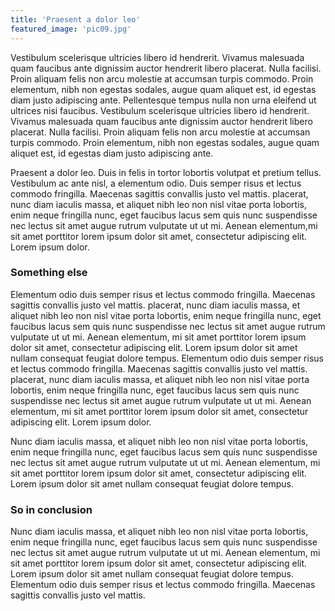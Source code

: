 ```yaml
---
title: 'Praesent a dolor leo'
featured_image: 'pic09.jpg'
---
```


Vestibulum scelerisque ultricies libero id hendrerit. Vivamus malesuada quam faucibus ante dignissim auctor
hendrerit libero placerat. Nulla facilisi. Proin aliquam felis non arcu molestie at accumsan turpis commodo.
Proin elementum, nibh non egestas sodales, augue quam aliquet est, id egestas diam justo adipiscing ante.
Pellentesque tempus nulla non urna eleifend ut ultrices nisi faucibus.
Vestibulum scelerisque ultricies libero id hendrerit. Vivamus malesuada quam faucibus ante dignissim auctor
hendrerit libero placerat. Nulla facilisi. Proin aliquam felis non arcu molestie at accumsan turpis commodo.
Proin elementum, nibh non egestas sodales, augue quam aliquet est, id egestas diam justo adipiscing ante.

Praesent a dolor leo. Duis in felis in tortor lobortis volutpat et pretium tellus. Vestibulum ac ante nisl,
a elementum odio. Duis semper risus et lectus commodo fringilla. Maecenas sagittis convallis justo vel mattis. placerat, nunc diam iaculis massa, et aliquet nibh leo non nisl vitae porta lobortis, enim neque fringilla nunc,
eget faucibus lacus sem quis nunc suspendisse nec lectus sit amet augue rutrum vulputate ut ut mi. Aenean elementum,mi sit amet porttitor lorem ipsum dolor sit amet, consectetur adipiscing elit. Lorem ipsum dolor.

### Something else

Elementum odio duis semper risus et lectus commodo fringilla. Maecenas sagittis convallis justo vel mattis.
placerat, nunc diam iaculis massa, et aliquet nibh leo non nisl vitae porta lobortis, enim neque fringilla nunc,
eget faucibus lacus sem quis nunc suspendisse nec lectus sit amet augue rutrum vulputate ut ut mi. Aenean elementum, mi sit amet porttitor lorem ipsum dolor sit amet, consectetur adipiscing elit. Lorem ipsum dolor sit amet nullam consequat feugiat dolore tempus. Elementum odio duis semper risus et lectus commodo fringilla. Maecenas sagittis convallis justo vel mattis. placerat, nunc diam iaculis massa, et aliquet nibh leo non nisl vitae porta lobortis, enim neque fringilla nunc, eget faucibus lacus sem quis nunc suspendisse nec lectus sit amet augue rutrum vulputate ut ut mi. Aenean elementum, mi sit amet porttitor lorem ipsum dolor sit amet, consectetur adipiscing elit. Lorem ipsum dolor.

Nunc diam iaculis massa, et aliquet nibh leo non nisl vitae porta lobortis, enim neque fringilla nunc,
eget faucibus lacus sem quis nunc suspendisse nec lectus sit amet augue rutrum vulputate ut ut mi. Aenean
elementum, mi sit amet porttitor lorem ipsum dolor sit amet, consectetur adipiscing elit. Lorem ipsum dolor
sit amet nullam consequat feugiat dolore tempus.

### So in conclusion

Nunc diam iaculis massa, et aliquet nibh leo non nisl vitae porta lobortis, enim neque fringilla nunc,
eget faucibus lacus sem quis nunc suspendisse nec lectus sit amet augue rutrum vulputate ut ut mi. Aenean
elementum, mi sit amet porttitor lorem ipsum dolor sit amet, consectetur adipiscing elit. Lorem ipsum dolor
sit amet nullam consequat feugiat dolore tempus. Elementum odio duis semper risus et lectus commodo fringilla.
Maecenas sagittis convallis justo vel mattis.
